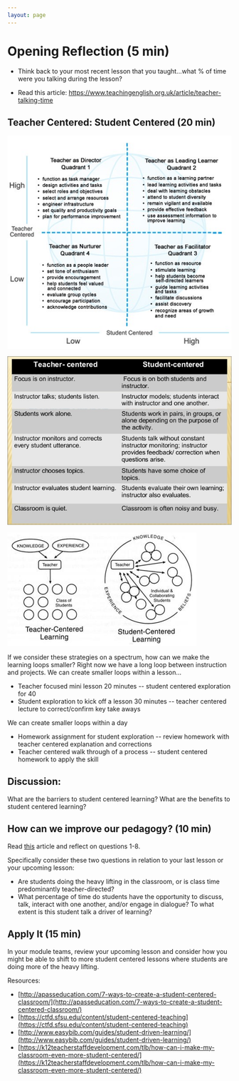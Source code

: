 ```yaml
---
layout: page
---
```


# Opening Reflection (5 min)

* Think back to your most recent lesson that you taught...what % of time were you talking during the lesson?

* Read this article: https://www.teachingenglish.org.uk/article/teacher-talking-time

## Teacher Centered: Student Centered (20 min)

![Teacher & Student Centered Spectrum](/assets/images/teacher_student_centered.jpeg)

![Teaching Approaches](/assets/images/teaching_approaches.jpg)

![Teacher & Student Centered Learning](/assets/images/student_centered.jpg)

If we consider these strategies on a spectrum, how can we make the learning loops smaller? Right now we have a long loop between instruction and projects. We can create smaller loops within a lesson…

* Teacher focused mini lesson 20 minutes -- student centered exploration for 40
* Student exploration to kick off a lesson 30 minutes -- teacher centered lecture to correct/confirm key take aways

We can create smaller loops within a day

* Homework assignment for student exploration -- review homework with teacher centered explanation and corrections
* Teacher centered walk through of a process -- student centered homework to apply the skill

## Discussion:
What are the barriers to student centered learning?
What are the benefits to student centered learning?

## How can we improve our pedagogy? (10 min)

Read [this](https://edpolicy.stanford.edu/node/1208) article and reflect on questions 1-8.

Specifically consider these two questions in relation to your last lesson or your upcoming lesson:
  * Are students doing the heavy lifting in the classroom, or is class time predominantly teacher-directed?
  * What percentage of time do students have the opportunity to discuss, talk, interact with one another, and/or engage in dialogue? To what extent is this student talk a driver of learning?

## Apply It (15 min)

In your module teams, review your upcoming lesson and consider how you might be able to shift to more student centered lessons where students are doing more of the heavy lifting.

Resources:

* [http://apasseducation.com/7-ways-to-create-a-student-centered-classroom/](http://apasseducation.com/7-ways-to-create-a-student-centered-classroom/)
* [https://ctfd.sfsu.edu/content/student-centered-teaching](https://ctfd.sfsu.edu/content/student-centered-teaching)
* [http://www.easybib.com/guides/student-driven-learning/](http://www.easybib.com/guides/student-driven-learning/)
* [https://k12teacherstaffdevelopment.com/tlb/how-can-i-make-my-classroom-even-more-student-centered/](https://k12teacherstaffdevelopment.com/tlb/how-can-i-make-my-classroom-even-more-student-centered/)











